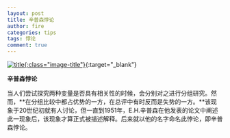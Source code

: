 ```yaml
---
layout: post
title: 辛普森悖论
author: fire
categories: tips 
tags: 悖论
comment: true
---
```


[![title](https://image.sideproject.cn/titlex/titlex_111.jpg){:class="image-title"}](https://image.sideproject.cn/titlex/titlex_111.jpg){:target="_blank"}

**辛普森悖论**

当人们尝试探究两种变量是否具有相关性的时候，会分别对之进行分组研究。然而，**在分组比较中都占优势的一方，在总评中有时反而是失势的一方。**该现象于20世纪初就有人讨论，但一直到1951年，E.H.辛普森在他发表的论文中阐述此一现象后，该现象才算正式被描述解释。后来就以他的名字命名此悖论，即辛普森悖论。



